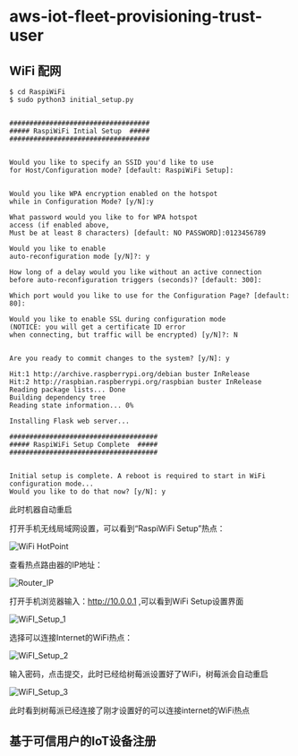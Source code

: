 # aws-iot-fleet-provisioning-trust-user
## WiFi 配网
```
$ cd RaspiWiFi
$ sudo python3 initial_setup.py


###################################
##### RaspiWiFi Intial Setup  #####
###################################


Would you like to specify an SSID you'd like to use 
for Host/Configuration mode? [default: RaspiWiFi Setup]: 


Would you like WPA encryption enabled on the hotspot 
while in Configuration Mode? [y/N]:y

What password would you like to for WPA hotspot 
access (if enabled above, 
Must be at least 8 characters) [default: NO PASSWORD]:0123456789

Would you like to enable 
auto-reconfiguration mode [y/N]?: y

How long of a delay would you like without an active connection 
before auto-reconfiguration triggers (seconds)? [default: 300]: 

Which port would you like to use for the Configuration Page? [default: 80]: 

Would you like to enable SSL during configuration mode 
(NOTICE: you will get a certificate ID error 
when connecting, but traffic will be encrypted) [y/N]?: N


Are you ready to commit changes to the system? [y/N]: y

Hit:1 http://archive.raspberrypi.org/debian buster InRelease
Hit:2 http://raspbian.raspberrypi.org/raspbian buster InRelease
Reading package lists... Done
Building dependency tree       
Reading state information... 0%

Installing Flask web server...

#####################################
##### RaspiWiFi Setup Complete  #####
#####################################


Initial setup is complete. A reboot is required to start in WiFi configuration mode...
Would you like to do that now? [y/N]: y

```
此时机器自动重启

打开手机无线局域网设置，可以看到“RaspiWiFi Setup”热点：

![WiFi HotPoint](/pics/hotpoint.jpeg "WiFi HotPoint")

查看热点路由器的IP地址：

![Router_IP](/pics/Router_IP.jpeg "Router_IP")

打开手机浏览器输入：http://10.0.0.1 ,可以看到WiFi Setup设置界面

![WiFI_Setup_1](/pics/WiFi_Setup_1.jpeg "WiFI_Setup_1")

选择可以连接Internet的WiFi热点：

![WiFI_Setup_2](/pics/WiFi_Setup_2.jpeg "WiFI_Setup_2")

输入密码，点击提交，此时已经给树莓派设置好了WiFi，树莓派会自动重启

![WiFI_Setup_3](/pics/WiFi_Setup_3.jpeg "WiFI_Setup_3")

此时看到树莓派已经连接了刚才设置好的可以连接internet的WiFi热点

## 基于可信用户的IoT设备注册
